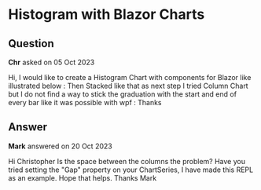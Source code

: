 # Histogram with Blazor Charts

## Question

**Chr** asked on 05 Oct 2023

Hi, I would like to create a Histogram Chart with components for Blazor like illustrated below : Then Stacked like that as next step I tried Column Chart but I do not find a way to stick the graduation with the start and end of every bar like it was possible with wpf : Thanks

## Answer

**Mark** answered on 20 Oct 2023

Hi Christopher Is the space between the columns the problem? Have you tried setting the "Gap" property on your ChartSeries, I have made this REPL as an example. Hope that helps. Thanks Mark
